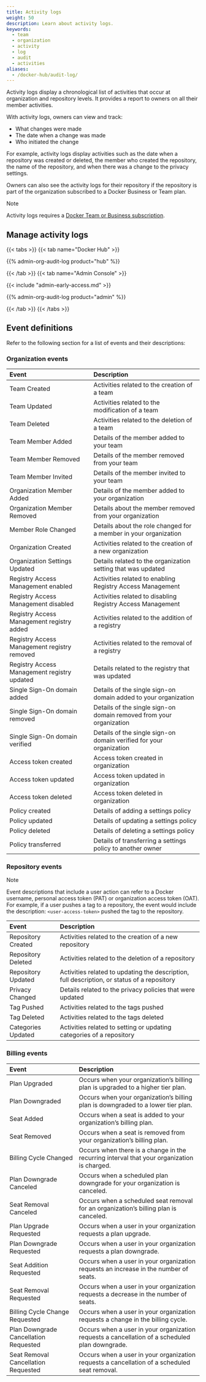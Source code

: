 ```yaml
---
title: Activity logs
weight: 50
description: Learn about activity logs.
keywords:
  - team
  - organization
  - activity
  - log
  - audit
  - activities
aliases:
  - /docker-hub/audit-log/
---
```


Activity logs display a chronological list of activities that occur at organization and repository levels. It provides a report to owners on all their member activities.

With activity logs, owners can view and track:

- What changes were made
- The date when a change was made
- Who initiated the change

For example, activity logs display activities such as the date when a repository was created or deleted, the member who created the repository, the name of the repository, and when there was a change to the privacy settings.

Owners can also see the activity logs for their repository if the repository is part of the organization subscribed to a Docker Business or Team plan.

> [!NOTE]
>
> Activity logs requires a [Docker Team or Business subscription](/manuals/subscription/_index.md).

## Manage activity logs

{{< tabs >}}
{{< tab name="Docker Hub" >}}

{{% admin-org-audit-log product="hub" %}}

{{< /tab >}}
{{< tab name="Admin Console" >}}

{{< include "admin-early-access.md" >}}

{{% admin-org-audit-log product="admin" %}}

{{< /tab >}}
{{< /tabs >}}

## Event definitions

Refer to the following section for a list of events and their descriptions:

### Organization events

| Event                                       | Description                                                         |
| :------------------------------------------ | :------------------------------------------------------------------ |
| Team Created                                | Activities related to the creation of a team                        |
| Team Updated                                | Activities related to the modification of a team                    |
| Team Deleted                                | Activities related to the deletion of a team                        |
| Team Member Added                           | Details of the member added to your team                            |
| Team Member Removed                         | Details of the member removed from your team                        |
| Team Member Invited                         | Details of the member invited to your team                          |
| Organization Member Added                   | Details of the member added to your organization                    |
| Organization Member Removed                 | Details about the member removed from your organization             |
| Member Role Changed                         | Details about the role changed for a member in your organization    |
| Organization Created                        | Activities related to the creation of a new organization            |
| Organization Settings Updated               | Details related to the organization setting that was updated        |
| Registry Access Management enabled          | Activities related to enabling Registry Access Management           |
| Registry Access Management disabled         | Activities related to disabling Registry Access Management          |
| Registry Access Management registry added   | Activities related to the addition of a registry                    |
| Registry Access Management registry removed | Activities related to the removal of a registry                     |
| Registry Access Management registry updated | Details related to the registry that was updated                    |
| Single Sign-On domain added                 | Details of the single sign-on domain added to your organization     |
| Single Sign-On domain removed               | Details of the single sign-on domain removed from your organization |
| Single Sign-On domain verified              | Details of the single sign-on domain verified for your organization |
| Access token created                        | Access token created in organization                                |
| Access token updated                        | Access token updated in organization                                |
| Access token deleted                        | Access token deleted in organization                                |
| Policy created                              | Details of adding a settings policy                                 |
| Policy updated                              | Details of updating a settings policy                               |
| Policy deleted                              | Details of deleting a settings policy                               |
| Policy transferred                          | Details of transferring a settings policy to another owner          |

### Repository events

> [!NOTE]
>
> Event descriptions that include a user action can refer to a Docker username, personal access token (PAT) or organization access token (OAT). For example, if a user pushes a tag to a repository, the event would include the description: `<user-access-token>` pushed the tag to the repository.

| Event              | Description                                                                                 |
| :----------------- | :------------------------------------------------------------------------------------------ |
| Repository Created | Activities related to the creation of a new repository                                      |
| Repository Deleted | Activities related to the deletion of a repository                                          |
| Repository Updated | Activities related to updating the description, full description, or status of a repository |
| Privacy Changed    | Details related to the privacy policies that were updated                                   |
| Tag Pushed         | Activities related to the tags pushed                                                       |
| Tag Deleted        | Activities related to the tags deleted                                                      |
| Categories Updated | Activities related to setting or updating categories of a repository                        |

### Billing events

| Event                                 | Description                                                                                    |
| :------------------------------------ | :--------------------------------------------------------------------------------------------- |
| Plan Upgraded                         | Occurs when your organization’s billing plan is upgraded to a higher tier plan.                |
| Plan Downgraded                       | Occurs when your organization’s billing plan is downgraded to a lower tier plan.               |
| Seat Added                            | Occurs when a seat is added to your organization’s billing plan.                               |
| Seat Removed                          | Occurs when a seat is removed from your organization’s billing plan.                           |
| Billing Cycle Changed                 | Occurs when there is a change in the recurring interval that your organization is charged.     |
| Plan Downgrade Canceled               | Occurs when a scheduled plan downgrade for your organization is canceled.                      |
| Seat Removal Canceled                 | Occurs when a scheduled seat removal for an organization’s billing plan is canceled.           |
| Plan Upgrade Requested                | Occurs when a user in your organization requests a plan upgrade.                               |
| Plan Downgrade Requested              | Occurs when a user in your organization requests a plan downgrade.                             |
| Seat Addition Requested               | Occurs when a user in your organization requests an increase in the number of seats.           |
| Seat Removal Requested                | Occurs when a user in your organization requests a decrease in the number of seats.            |
| Billing Cycle Change Requested        | Occurs when a user in your organization requests a change in the billing cycle.                |
| Plan Downgrade Cancellation Requested | Occurs when a user in your organization requests a cancellation of a scheduled plan downgrade. |
| Seat Removal Cancellation Requested   | Occurs when a user in your organization requests a cancellation of a scheduled seat removal.   |
